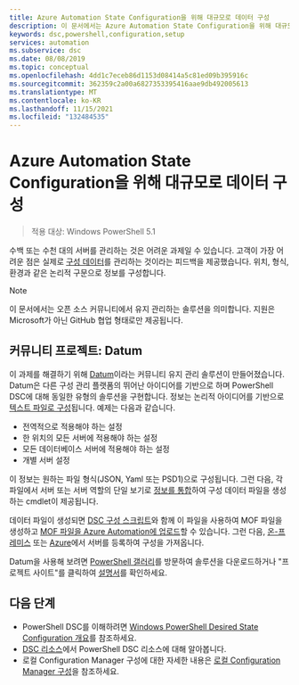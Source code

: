 ```yaml
---
title: Azure Automation State Configuration을 위해 대규모로 데이터 구성
description: 이 문서에서는 Azure Automation State Configuration을 위해 대규모로 데이터를 구성하는 방법을 설명합니다.
keywords: dsc,powershell,configuration,setup
services: automation
ms.subservice: dsc
ms.date: 08/08/2019
ms.topic: conceptual
ms.openlocfilehash: 4dd1c7eceb86d1153d08414a5c81ed09b395916c
ms.sourcegitcommit: 362359c2a00a6827353395416aae9db492005613
ms.translationtype: MT
ms.contentlocale: ko-KR
ms.lasthandoff: 11/15/2021
ms.locfileid: "132484535"
---
```

# <a name="configure-data-at-scale-for-azure-automation-state-configuration"></a>Azure Automation State Configuration을 위해 대규모로 데이터 구성

> 적용 대상: Windows PowerShell 5.1

수백 또는 수천 대의 서버를 관리하는 것은 어려운 과제일 수 있습니다.
고객이 가장 어려운 점은 실제로 [구성 데이터](/powershell/scripting/dsc/configurations/configdata)를 관리하는 것이라는 피드백을 제공했습니다.
위치, 형식, 환경과 같은 논리적 구문으로 정보를 구성합니다.

> [!NOTE]
> 이 문서에서는 오픈 소스 커뮤니티에서 유지 관리하는 솔루션을 의미합니다.
> 지원은 Microsoft가 아닌 GitHub 협업 형태로만 제공됩니다.

## <a name="community-project-datum"></a>커뮤니티 프로젝트: Datum

이 과제를 해결하기 위해 [Datum](https://github.com/gaelcolas/Datum)이라는 커뮤니티 유지 관리 솔루션이 만들어졌습니다.
Datum은 다른 구성 관리 플랫폼의 뛰어난 아이디어를 기반으로 하며 PowerShell DSC에 대해 동일한 유형의 솔루션을 구현합니다.
정보는 논리적 아이디어를 기반으로 [텍스트 파일로 구성](https://github.com/gaelcolas/Datum#3-intended-usage)됩니다.
예제는 다음과 같습니다.

- 전역적으로 적용해야 하는 설정
- 한 위치의 모든 서버에 적용해야 하는 설정
- 모든 데이터베이스 서버에 적용해야 하는 설정
- 개별 서버 설정

이 정보는 원하는 파일 형식(JSON, Yaml 또는 PSD1)으로 구성됩니다.
그런 다음, 각 파일에서 서버 또는 서버 역할의 단일 보기로 [정보를 통합](https://github.com/gaelcolas/Datum#datum-tree)하여 구성 데이터 파일을 생성하는 cmdlet이 제공됩니다.

데이터 파일이 생성되면 [DSC 구성 스크립트](/powershell/scripting/dsc/configurations/write-compile-apply-configuration)와 함께 이 파일을 사용하여 MOF 파일을 생성하고 [MOF 파일을 Azure Automation에 업로드](./tutorial-configure-servers-desired-state.md#create-and-upload-a-configuration-to-azure-automation)할 수 있습니다.
그런 다음, [온-프레미스](./automation-dsc-onboarding.md#enable-physicalvirtual-linux-machines) 또는 [Azure](./automation-dsc-onboarding.md#enable-azure-vms)에서 서버를 등록하여 구성을 가져옵니다.

Datum을 사용해 보려면 [PowerShell 갤러리](https://www.powershellgallery.com/packages/datum/)를 방문하여 솔루션을 다운로드하거나 "프로젝트 사이트"를 클릭하여 [설명서](https://github.com/gaelcolas/Datum#2-getting-started--concepts)를 확인하세요.

## <a name="next-steps"></a>다음 단계

- PowerShell DSC를 이해하려면 [Windows PowerShell Desired State Configuration 개요](/powershell/scripting/dsc/overview/overview)를 참조하세요.
- [DSC 리소스](/powershell/scripting/dsc/resources/resources)에서 PowerShell DSC 리소스에 대해 알아봅니다.
- 로컬 Configuration Manager 구성에 대한 자세한 내용은 [로컬 Configuration Manager 구성](/powershell/scripting/dsc/managing-nodes/metaconfig)을 참조하세요.
